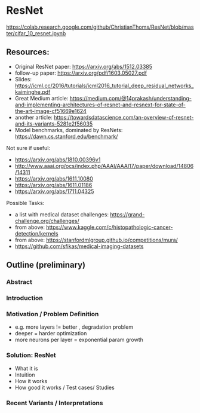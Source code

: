 # ResNet

https://colab.research.google.com/github/ChristianThoms/ResNet/blob/master/cifar_10_resnet.ipynb


## Resources:
* Original ResNet paper: https://arxiv.org/abs/1512.03385
* follow-up paper: https://arxiv.org/pdf/1603.05027.pdf
* Slides: https://icml.cc/2016/tutorials/icml2016_tutorial_deep_residual_networks_kaiminghe.pdf
* Great Medium article: https://medium.com/@14prakash/understanding-and-implementing-architectures-of-resnet-and-resnext-for-state-of-the-art-image-cf51669e1624
* another article: https://towardsdatascience.com/an-overview-of-resnet-and-its-variants-5281e2f56035
* Model benchmarks, dominated by ResNets: https://dawn.cs.stanford.edu/benchmark/

Not sure if useful:

* https://arxiv.org/abs/1810.00396v1
* http://www.aaai.org/ocs/index.php/AAAI/AAAI17/paper/download/14806/14311
* https://arxiv.org/abs/1611.10080
* https://arxiv.org/abs/1611.01186
* https://arxiv.org/abs/1711.04325

Possible Tasks:
* a list with medical dataset challenges: https://grand-challenge.org/challenges/
* from above: https://www.kaggle.com/c/histopathologic-cancer-detection/kernels
* from above: https://stanfordmlgroup.github.io/competitions/mura/
* https://github.com/sfikas/medical-imaging-datasets



## Outline (preliminary)

### Abstract

### Introduction

### Motivation / Problem Definition 
* e.g. more layers != better , degradation problem
* deeper = harder optimization
* more neurons per layer = exponential param growth

###  Solution: ResNet
* What it is
* Intuition
* How it works
* How good it works / Test cases/ Studies

### Recent Variants / Interpretations
